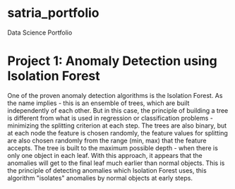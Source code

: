 # satria_portfolio
Data Science Portfolio

# Project 1: Anomaly Detection using Isolation Forest
One of the proven anomaly detection algorithms is the Isolation Forest. As the name implies - this is an ensemble of trees, which are built independently of each other. But in this case, the principle of building a tree is different from what is used in regression or classification problems - minimizing the splitting criterion at each step. The trees are also binary, but at each node the feature is chosen randomly, the feature values for splitting are also chosen randomly from the range (min, max) that the feature accepts. The tree is built to the maximum possible depth - when there is only one object in each leaf. With this approach, it appears that the anomalies will get to the final leaf much earlier than normal objects. This is the principle of detecting anomalies which Isolation Forest uses, this algorithm "isolates" anomalies by normal objects at early steps.
